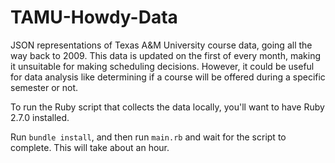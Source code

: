 # TAMU-Howdy-Data
JSON representations of Texas A&amp;M University course data, going all the way back to 2009.
This data is updated on the first of every month, making it unsuitable for making scheduling decisions.
However, it could be useful for data analysis like determining if a course will be offered during a specific semester or not.

To run the Ruby script that collects the data locally, you'll want to have Ruby 2.7.0 installed.

Run `bundle install`, and then run `main.rb` and wait for the script to complete. This will take about an hour.